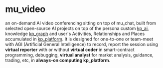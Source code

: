 # mu_video

an on-demand AI video conferencing sitting on top of mu_chat, built from selected open-source AI projects on top of the persona custom <a href="https://github.com/khaiphong/kp_platform/tree/main/kp_ai" target="_blank">kp_ai</a>, knowledge <a href="https://github.com/khaiphong/kp_platform/tree/main/kp_graph" target="_blank">kp_graph</a> and user's Activities, Relationships and Places accumulated in <a href="https://github.com/khaiphong/kp_platform/" target="_blank">kp_platform</a>. It is designed for one-to-one or team-meet with AGI (Artificial General Intelligence) to record, report the session using <b>virtual reporter</b> with or without <b>virtual coder</b> in smart-contract programming, debugging, <b>virtual analyst</b> for market analysis, guidance, trading, etc, in <b>always-on computing kp_platform</b>.
